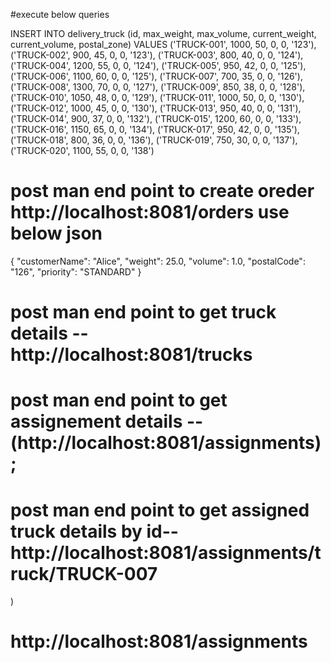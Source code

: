 #execute below queries

INSERT INTO delivery_truck (id, max_weight, max_volume, current_weight, current_volume, postal_zone) VALUES ('TRUCK-001', 1000, 50, 0, 0, '123'), ('TRUCK-002', 900, 45, 0, 0, '123'), ('TRUCK-003', 800, 40, 0, 0, '124'), ('TRUCK-004', 1200, 55, 0, 0, '124'), ('TRUCK-005', 950, 42, 0, 0, '125'), ('TRUCK-006', 1100, 60, 0, 0, '125'), ('TRUCK-007', 700, 35, 0, 0, '126'), ('TRUCK-008', 1300, 70, 0, 0, '127'), ('TRUCK-009', 850, 38, 0, 0, '128'), ('TRUCK-010', 1050, 48, 0, 0, '129'), ('TRUCK-011', 1000, 50, 0, 0, '130'), ('TRUCK-012', 1000, 45, 0, 0, '130'), ('TRUCK-013', 950, 40, 0, 0, '131'), ('TRUCK-014', 900, 37, 0, 0, '132'), ('TRUCK-015', 1200, 60, 0, 0, '133'), ('TRUCK-016', 1150, 65, 0, 0, '134'), ('TRUCK-017', 950, 42, 0, 0, '135'), ('TRUCK-018', 800, 36, 0, 0, '136'), ('TRUCK-019', 750, 30, 0, 0, '137'), ('TRUCK-020', 1100, 55, 0, 0, '138')


# post man end point to create oreder   http://localhost:8081/orders  use below json

{
  "customerName": "Alice",
  "weight": 25.0,
  "volume": 1.0,
  "postalCode": "126",
  "priority": "STANDARD"
}
# post man end point to get truck details --http://localhost:8081/trucks
# post man end point to get assignement details --(http://localhost:8081/assignments);
# post man end point to get assigned truck details  by id--http://localhost:8081/assignments/truck/TRUCK-007
)

# http://localhost:8081/assignments
